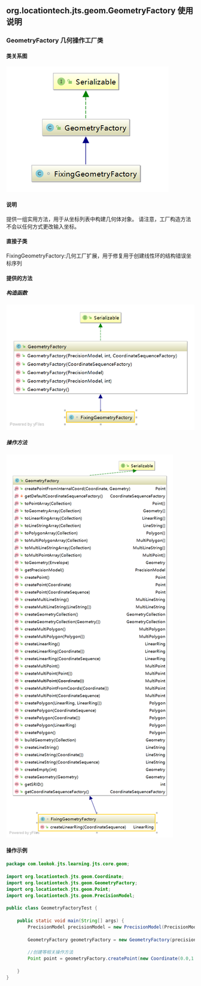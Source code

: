 ## org.locationtech.jts.geom.GeometryFactory 使用说明

### GeometryFactory 几何操作工厂类
#### 类关系图
![GeometryFactory关系图](../../statics/geo/geometry-factory.png)
#### 说明
提供一组实用方法，用于从坐标列表中构建几何体对象。
请注意，工厂构造方法不会以任何方式更改输入坐标。
#### 直接子类
FixingGeometryFactory:几何工厂扩展，用于修复用于创建线性环的结构错误坐标序列
#### 提供的方法
##### 构造函数
![GeometryFactory构造方法](../../statics/geo/FixingGeometryFactoryConstruct.png)
##### 操作方法
![GeometryFactory操作方法](../../statics/geo/geometry-factory-methods.png)
#### 操作示例
```java
package com.leokok.jts.learning.jts.core.geom;

import org.locationtech.jts.geom.Coordinate;
import org.locationtech.jts.geom.GeometryFactory;
import org.locationtech.jts.geom.Point;
import org.locationtech.jts.geom.PrecisionModel;

public class GeometryFactoryTest {

    public static void main(String[] args) {
        PrecisionModel precisionModel = new PrecisionModel(PrecisionModel.FLOATING); //double类型

        GeometryFactory geometryFactory = new GeometryFactory(precisionModel, 4326); //84坐标

        //创建等相关操作方法
        Point point = geometryFactory.createPoint(new Coordinate(0.0,1.1));

    }
}

```